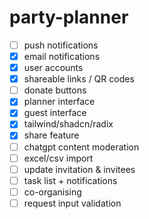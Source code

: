 # party-planner

- [ ] push notifications
- [x] email notifications
- [x] user accounts
- [x] shareable links / QR codes
- [ ] donate buttons
- [x] planner interface
- [x] guest interface
- [x] tailwind/shadcn/radix
- [x] share feature
- [ ] chatgpt content moderation
- [ ] excel/csv import
- [ ] update invitation & invitees
- [ ] task list + notifications
- [ ] co-organising
- [ ] request input validation